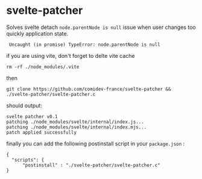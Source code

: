 # svelte-patcher

Solves svelte detach `node.parentNode is null` issue when user changes too quickly application state.

```
 Uncaught (in promise) TypeError: node.parentNode is null
```


if you are using vite, don't forget to delte vite cache
```
rm -rf ./node_modules/.vite
```

then
```
git clone https://github.com/comidev-france/svelte-patcher && ./svelte-patcher/svelte-patcher.c 

```

should output:
```
svelte patcher v0.1
patching ./node_modules/svelte/internal/index.js...
patching ./node_modules/svelte/internal/index.mjs...
patch applied successfully
```

finally you can add the following postinstall script in your `package.json` :

```
{
  "scripts": {
      "postinstall" : "./svelte-patcher/svelte-patcher.c"
}
```


